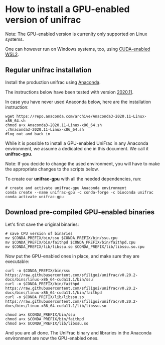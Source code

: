 # How to install a GPU-enabled version of unifrac

Note: The GPU-enabled version is currenlty only supported on Linux systems.

One can however run on Windows systems, too, using [CUDA-enabled WSL2](https://docs.nvidia.com/cuda/wsl-user-guide/index.html).


## Regular unifrac installation

Install the production unifrac using [Anaconda](https://www.anaconda.com/products/individual).

The instructions below have been tested with version [2020.11](https://repo.anaconda.com/archive/Anaconda3-2020.11-Linux-x86_64.sh).

In case you have never used Anaconda below, here are the installation instruction:

```
wget https://repo.anaconda.com/archive/Anaconda3-2020.11-Linux-x86_64.sh
chmod a+x Anaconda3-2020.11-Linux-x86_64.sh
./Anaconda3-2020.11-Linux-x86_64.sh
#log out and back in
```

While it is possible to install a GPU-enabled UniFrac in any Anaconda environment, we assume a dedicated one in this document.
We call it **unifrac-gpu**.

Note: If you decide to change the used environment, you will have to make the appropriate changes to the scripts below. 

To create our **unifrac-gpu** with all the needed dependencies, run:

```
# create and activate unifrac-gpu Anaconda environment
conda create --name unifrac-gpu -c conda-forge -c bioconda unifrac
conda activate unifrac-gpu
```

## Download pre-compiled GPU-enabled binaries


Let's first save the original binaries:
```
# save CPU version of binaries
mv $CONDA_PREFIX/bin/ssu $CONDA_PREFIX/bin/ssu.cpu
mv $CONDA_PREFIX/bin/faithpd $CONDA_PREFIX/bin/faithpd.cpu
mv $CONDA_PREFIX/lib/libssu.so $CONDA_PREFIX/lib/libssu.so.cpu
```

Now put the GPU-enabled ones in place, and make sure they are executable:
```
curl -o $CONDA_PREFIX/bin/ssu https://raw.githubusercontent.com/sfiligoi/unifrac/v0.20.2-docs/bins/linux-x86_64-cuda11.1/bin/ssu
curl -o $CONDA_PREFIX/bin/faithpd https://raw.githubusercontent.com/sfiligoi/unifrac/v0.20.2-docs/bins/linux-x86_64-cuda11.1/bin/faithpd
curl -o $CONDA_PREFIX/lib/libssu.so https://raw.githubusercontent.com/sfiligoi/unifrac/v0.20.2-docs/bins/linux-x86_64-cuda11.1/lib/libssu.so

chmod a+x $CONDA_PREFIX/bin/ssu
chmod a+x $CONDA_PREFIX/bin/faithpd
chmod a+x $CONDA_PREFIX/lib/libssu.so
```

And you are all done.
The UniFrac binary and libraries in the Anaconda environment are now the GPU-enabled ones.

